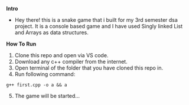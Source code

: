 **Intro**
- Hey there! this is a snake game that i built for my 3rd semester dsa project. It is a console based game and I have used Singly linked List and Arrays as data structures. 

**How To Run**
1. Clone this repo and open via VS code. 
2. Download any c++ compiler from the internet.
3. Open terminal of the folder that you have cloned this repo in.
4. Run following command:
```
g++ first.cpp -o a && a
```
5. The game will be started...
